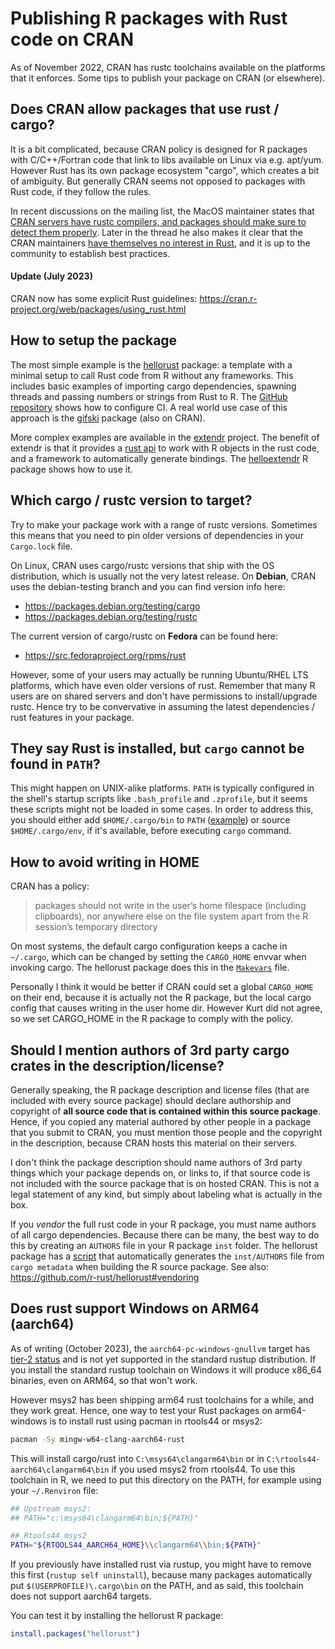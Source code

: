 # Publishing R packages with Rust code on CRAN

As of November 2022, CRAN has rustc toolchains available on the platforms that it enforces. Some tips to publish your package on CRAN (or elsewhere).



## Does CRAN allow packages that use rust / cargo?

It is a bit complicated, because CRAN policy is designed for R packages with C/C++/Fortran code that link to libs available on Linux via e.g. apt/yum. However Rust has its own package ecosystem "cargo", which creates a bit of ambiguity. But generally CRAN seems not opposed to packages with Rust code, if they follow the rules.

In recent discussions on the mailing list, the MacOS maintainer states that [CRAN servers have rustc compilers, and packages should make sure to detect them properly](https://stat.ethz.ch/pipermail/r-package-devel/2022q4/008638.html). Later in the thread he also makes it clear that the CRAN maintainers [have themselves no interest in Rust](https://stat.ethz.ch/pipermail/r-package-devel/2022q4/008640.html), and it is up to the community to establish best practices.

#### Update (July 2023)

CRAN now has some explicit Rust guidelines: https://cran.r-project.org/web/packages/using_rust.html


## How to setup the package

The most simple example is the [hellorust](https://cran.r-project.org/package=hellorust) package: a template with a minimal setup to call Rust code from R without any frameworks. This includes basic examples of importing cargo dependencies, spawning threads and passing numbers or strings from Rust to R. The [GitHub repository](https://github.com/r-rust/hellorust) shows how to configure CI. A real world use case of this approach is the [gifski](https://cran.r-project.org/package=gifski) package (also on CRAN).

More complex examples are available in the [extendr](https://github.com/extendr) project. The benefit of extendr is that it provides a [rust api](https://crates.io/crates/extendr-api) to work with R objects in the rust code, and a framework to automatically generate bindings. The [helloextendr](https://github.com/extendr/helloextendr) R package shows how to use it.


## Which cargo / rustc version to target?

Try to make your package work with a range of rustc versions. Sometimes this means that you need to pin older versions of dependencies in your `Cargo.lock` file.

On Linux, CRAN uses cargo/rustc versions that ship with the OS distribution, which is usually not the very latest release. On __Debian__, CRAN uses the debian-testing branch and you can find version info here:

 - https://packages.debian.org/testing/cargo
 - https://packages.debian.org/testing/rustc

The current version of cargo/rustc on __Fedora__ can be found here:

 - https://src.fedoraproject.org/rpms/rust

However, some of your users may actually be running Ubuntu/RHEL LTS platforms, which have even older versions of rust. Remember that many R users are on shared servers and don't have permissions to install/upgrade rustc. Hence try to be convervative in assuming the latest dependencies / rust features in your package.

## They say Rust is installed, but `cargo` cannot be found in `PATH`?

This might happen on UNIX-alike platforms. `PATH` is typically configured in the shell's startup scripts like `.bash_profile` and `.zprofile`, but it seems these scripts might not be loaded in some cases. In order to address this, you should either add `$HOME/.cargo/bin` to `PATH` ([example](https://github.com/r-rust/hellorust/blob/8902d6677d70d91b7336a90ba3d8d41f4a9011cd/src/Makevars#L17)) or source `$HOME/.cargo/env`, if it's available, before executing `cargo` command. 

## How to avoid writing in HOME

CRAN has a policy:

> packages should not write in the user’s home filespace (including clipboards), nor anywhere else on the file system apart from the R session’s temporary directory

On most systems, the default cargo configuration keeps a cache in `~/.cargo`, which can be changed by setting the `CARGO_HOME` envvar when invoking cargo. The hellorust package does this in the [`Makevars`](https://github.com/r-rust/hellorust/blob/master/src/Makevars) file.

Personally I think it would be better if CRAN could set a global `CARGO_HOME` on their end, because it is actually not the R package, but the local cargo config that causes writing in the user home dir. However Kurt did not agree, so we set CARGO_HOME in the R package to comply with the policy.

## Should I mention authors of 3rd party cargo crates in the description/license?

Generally speaking, the R package description and license files (that are included with every source package) should declare authorship and copyright of __all source code that is contained within this source package__. Hence, if you copied any material authored by other people in a package that you submit to CRAN, you must mention those people and the copyright in the description, because CRAN hosts this material on their servers.

I don't think the package description should name authors of 3rd party things which your package depends on, or links to, if that source code is not included with the source package that is on hosted CRAN. This is not a legal statement of any kind, but simply about labeling what is actually in the box.

If you *vendor* the full rust code in your R package, you must name authors of all cargo dependencies. Because there can be many, the best way to do this by creating an `AUTHORS` file in your R package `inst` folder. The hellorust package has a [script](https://github.com/r-rust/hellorust/blob/master/src/myrustlib/vendor-authors.R) that automatically generates the `inst/AUTHORS` file from `cargo metadata` when building the R source package. See also: https://github.com/r-rust/hellorust#vendoring

## Does rust support Windows on ARM64 (aarch64)

As of writing (October 2023), the `aarch64-pc-windows-gnullvm` target has [tier-2 status](https://doc.rust-lang.org/beta/rustc/platform-support/windows-gnullvm.html) and is not yet supported in the standard rustup distribution. If you install the standard rustup toolchain on Windows it will produce x86_64 binaries, even on ARM64, so that won't work.

However msys2 has been shipping arm64 rust toolchains for a while, and they work great. Hence, one way to test your Rust packages on arm64-windows is to install rust using pacman in rtools44 or msys2:

```sh
pacman -Sy mingw-w64-clang-aarch64-rust
```

This will install cargo/rust into `C:\msys64\clangarm64\bin` or in `C:\rtools44-aarch64\clangarm64\bin` if you used msys2 from rtools44. To use this toolchain in R, we need to put this directory on the PATH, for example using your `~/.Renviron` file:

```sh
## Upstream msys2:
## PATH="c:\msys64\clangarm64\bin;${PATH}"

## Rtools44 msys2 
PATH="${RTOOLS44_AARCH64_HOME}\\clangarm64\\bin;${PATH}"
```

If you previously have installed rust via rustup, you might have to remove this first (`rustup self uninstall`), because many packages automatically put `$(USERPROFILE)\.cargo\bin` on the PATH, and as said, this toolchain does not support aarch64 targets.

You can test it by installing the hellorust R package:

```r
install.packages("hellorust")
```
